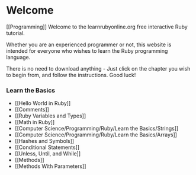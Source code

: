 # Welcome
[[Programming]]
Welcome to the learnrubyonline.org free interactive Ruby tutorial.

Whether you are an experienced programmer or not, this website is intended for everyone who wishes to learn the Ruby programming language.

There is no need to download anything - Just click on the chapter you wish to begin from, and follow the instructions. Good luck!

### Learn the Basics

-   [[Hello World in Ruby]]
-   [[Comments]]
-   [[Ruby Variables and Types]]
-   [[Math in Ruby]]
-   [[Computer Science/Programming/Ruby/Learn the Basics/Strings]]
-   [[Computer Science/Programming/Ruby/Learn the Basics/Arrays]]
-   [[Hashes and Symbols]]
-   [[Conditional Statements]]
-   [[Unless, Until, and While]]
-   [[Methods]]
-   [[Methods With Parameters]]